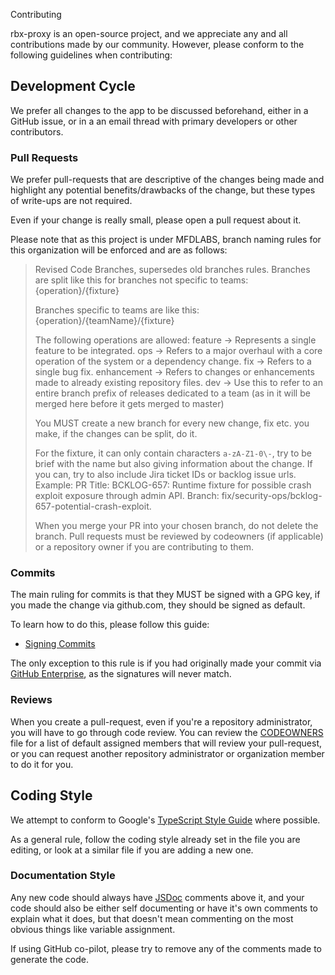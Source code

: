 Contributing

rbx-proxy is an open-source project, and we appreciate any and all
contributions made by our community. However, please conform to the
following guidelines when contributing:

## Development Cycle

We prefer all changes to the app to be discussed beforehand,
either in a GitHub issue, or in a an email thread with primary developers or other contributors.

### Pull Requests

We prefer pull-requests that are descriptive of the changes being made
and highlight any potential benefits/drawbacks of the change, but these
types of write-ups are not required.

Even if your change is really small, please open a pull request about it.

Please note that as this project is under MFDLABS, branch naming rules for this organization will be enforced and are as follows:

> Revised Code Branches, supersedes old branches rules.
> Branches are split like this for branches not specific to teams:
> {operation}/{fixture}
> 
> Branches specific to teams are like this:
> {operation}/{teamName}/{fixture}
> 
> The following operations are allowed:
> feature -> Represents a single feature to be integrated.
> ops -> Refers to a major overhaul with a core operation of the system or a dependency change.
> fix -> Refers to a single bug fix.
> enhancement -> Refers to changes or enhancements made to already existing repository files.
> dev -> Use this to refer to an entire branch prefix of releases dedicated to a team (as in it will be merged here before it gets merged to master)
> 
> You MUST create a new branch for every new change, fix etc. you make, if the changes can be split, do it.
> 
> For the fixture, it can only contain characters `a-zA-Z1-0\-`, try to be brief with the name but also giving information about the change.
> If you can, try to also include Jira ticket IDs or backlog issue urls.
> Example:
> PR Title: BCKLOG-657: Runtime fixture for possible crash exploit exposure through admin API.
> Branch: fix/security-ops/bcklog-657-potential-crash-exploit.
> 
> When you merge your PR into your chosen branch, do not delete the branch.
> Pull requests must be reviewed by codeowners (if applicable) or a repository owner if you are contributing to them.

### Commits

The main ruling for commits is that they MUST be signed with a GPG key, if you made the change via github.com, they should be signed as default.

To learn how to do this, please follow this guide:
- [Signing Commits](https://docs.github.com/en/authentication/managing-commit-signature-verification/signing-commits)

The only exception to this rule is if you had originally made your commit via [GitHub Enterprise](https://git.vmminfra.dev/mfdlabs/rbx-proxy), as the signatures will never match.

### Reviews

When you create a pull-request, even if you're a repository administrator, you will have to go through code review. You can review the [CODEOWNERS](./CODEOWNERS) file for a list of default assigned members that will review your pull-request, or you can request another repository administrator or organization member to do it for you.

## Coding Style

We attempt to conform to Google's [TypeScript Style Guide](https://google.github.io/styleguide/tsguide.html)
where possible.

As a general rule, follow the coding style already set in the file you
are editing, or look at a similar file if you are adding a new one.

### Documentation Style

Any new code should always have [JSDoc](https://jsdoc.app/) comments above it, and your code should also be either self documenting or have it's own comments to explain what it does, but that doesn't mean commenting on the most obvious things like variable assignment.

If using GitHub co-pilot, please try to remove any of the comments made to generate the code.
